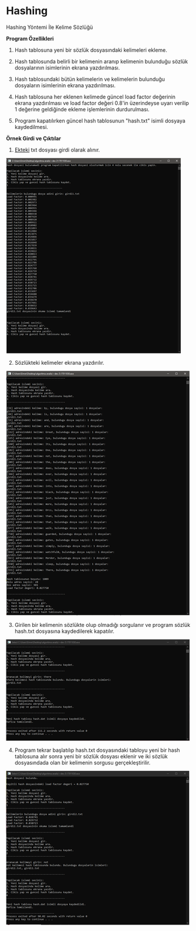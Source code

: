 # Hashing
 Hashing Yöntemi İle Kelime Sözlüğü
 
**Program Özellikleri**

 1. Hash tablosuna yeni bir sözlük dosyasındaki kelimeleri ekleme.
 
 2. Hash tablosunda belirli bir kelimenin aranıp kelimenin bulunduğu sözlük dosyalarının isimlerinin ekrana yazdırılması.
 
 3. Hash tablosundaki bütün kelimelerin ve kelimelerin bulunduğu dosyaların isimlerinin ekrana yazdırılması.
 
 4. Hash tablosuna her eklenen kelimede güncel load factor değerinin ekrana yazdırılması ve load factor değeri 0.8'in üzerindeyse uyarı verilip 1 değerine geldiğinde ekleme işlemlerinin durdurulması.
 
 5. Program kapatılırken güncel hash tablosunun "hash.txt" isimli dosyaya kaydedilmesi.
 
**Örnek Girdi ve Çıktılar**

1. [Ekteki](/inputs/input1.txt) txt dosyası girdi olarak alınır.

![](/images/output-1.png)

2. Sözlükteki kelimeler ekrana yazdırılır.

![](/images/output-2.png)

3. Girilen bir kelimenin sözlükte olup olmadığı sorgulanır ve program sözlük hash.txt dosyasına kaydedilerek kapatılır.

![](/images/output-3.png)

4. Program tekrar başlatılıp hash.txt dosyasındaki tabloyu yeni bir hash tablosuna alır sonra yeni bir sözlük dosyası eklenir ve iki sözlük dosyasındada olan bir kelimenin sorgusu gerçekleştirilir.

![](/images/output-4.png)
